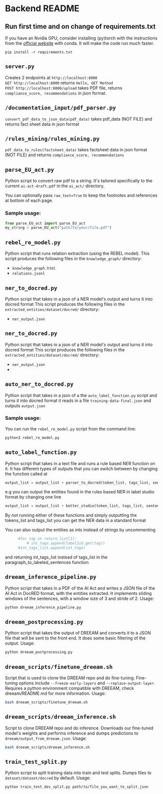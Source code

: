 # Backend README

## Run first time and on change of requirements.txt
If you have an Nvidia GPU, consider installing (py)torch with the instructions from the [official website](https://pytorch.org/get-started/locally/) with conda. It will make the code run much faster.
```
pip install -r requirements.txt
```

## `server.py`
Creates 2 endpoints at `http://localhost:8000`  
`GET http://localhost:8000` returns `Hello, GET Method`  
`POST http://localhost:8000/upload` takes PDF file, returns `compliance_score, recommendations` in json format.

## `/documentation_input/pdf_parser.py`
`convert_pdf_data_to_json_data(pdf_data)` takes pdf_data (NOT FILE) and returns fact sheet data in json format

## `/rules_mining/rules_mining.py`
`pdf_data_to_rules(factsheet_data)` takes factsheet data in json format (NOT FILE) and returns `compliance_score, recommendations`

## `parse_EU_act.py`
Python script to convert raw pdf to a string. It's tailored specifically to the current `ai-act-draft.pdf` in the `ai_act/` directory.

You can optionally pass `raw_text=True` to keep the footnotes and references at bottom of each page.

### Sample usage:

```python
from parse_EU_act import parse_EU_act
my_string = parse_EU_act("path/to/your/file.pdf")
```

## `rebel_re_model.py`
Python script that runs relation extraction (using the REBEL model).
This script produces the following files in the `knowledge_graph/` directory:
- `knowledge_graph.html`
- `relations.jsonl`

## `ner_to_docred.py`
Python script that takes in a json of a NER model's output and turns it into docred format
This script produces the following files in the `extracted_entities/dataset/docred/` directory:
- `ner_output.json`

## `ner_to_docred.py`
Python script that takes in a json of a NER model's output and turns it into docred format
This script produces the following files in the `extracted_entities/dataset/docred/` directory:
- `ner_output.json`
- 
## `auto_ner_to_docred.py`
Python script that takes in a json of a the `auto_label_function.py` script and turns it into docred format
it reads in a file `training-data-final.json` and outputs `output.json`

### Sample usage:
You can run the `rebel_re_model.py` script from the command line:
```bash
python3 rebel_re_model.py
```
## `auto_label_function.py`
Python script that takes in a text file and runs a rule based NER function on it. 
It has different types of outputs that you can switch between by changing the function called at
```python
output_list = output_list + parser_to_docred(token_list, tags_list, sentences)
```
e.g you can output the entities found in the rules based NER in label studio format by changing one line
```python
output_list = output_list + better_studio(token_list, tags_list, sentences)
```

By not running either of these functions and simply outputting the tokens_list and tags_list you can get the NER data in a standard format

You can also output the entities as ints instead of strings by uncommenting
```python
      #for tag in return_list[1]: 
          # int_tags.append(label2id.get(tag))
      #int_tags_list.append(int_tags)
```
and returning int_tags_list instead of tags_list in the paragraph_to_labeled_sentences function

## `dreeam_inference_pipeline.py`
Python script that takes in a PDF of the AI Act and writes a JSON file of the AI Act in DocRED format, with the entities extracted.
It implements sliding windows of the sentences, with a window size of 3 and stride of 2.
Usage:
```bash
python dreeam_inference_pipeline.py
```

## `dreeam_postprocessing.py`
Python script that takes the output of DREEAM and converts it to a JSON file that will be sent to the front end.
It does some basic filtering of the output.
Usage:
```bash
python dreeam_postprocessing.py
```

## `dreeam_scripts/finetune_dreeam.sh`
Script that is used to clone the DREEAM repo and do fine-tuning. Fine-tuning options include `--freeze-early-layers` and `--replace-output-layer`.
Requires a python environment compatible with DREEAM, check dreeam/README.md for more information.
Usage:
```bash
bash dreeam_scripts/finetune_dreeam.sh
```

## `dreeam_scripts/dreeam_inference.sh`
Script to clone DREEAM repo and do inference.
Downloads our fine-tuned model's weights and performs inference and dumps predictions to `dreeam/output_from_dreeam.json`.
Usage:
```bash
bash dreeam_scripts/dreeam_inference.sh
```

## `train_test_split.py`
Python script to split training data into train and test splits. Dumps files to `dataset/dataset/docred` by default.
Usage:
```bash
python train_test_dev_split.py path/to/file_you_want_to_split.json
```
